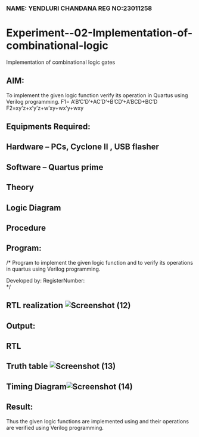 ### NAME: YENDLURI CHANDANA            REG NO:23011258

# Experiment--02-Implementation-of-combinational-logic
Implementation of combinational logic gates
 
## AIM:
To implement the given logic function verify its operation in Quartus using Verilog programming.
 F1= A’B’C’D’+AC’D’+B’CD’+A’BCD+BC’D
F2=xy’z+x’y’z+w’xy+wx’y+wxy
 
 
 
## Equipments Required:
## Hardware – PCs, Cyclone II , USB flasher
## Software – Quartus prime


## Theory
 

## Logic Diagram
## Procedure
## Program:
/*
Program to implement the given logic function and to verify its operations in quartus using Verilog programming.

Developed by: 
RegisterNumber:  
*/
## RTL realization ![Screenshot (12)](https://github.com/23011258/Experiment--02-Implementation-of-combinational-logic-/assets/139842204/07dd6e6f-111a-4f4a-a3a5-767bef4113dd)


## Output:
## RTL
## Truth table ![Screenshot (13)](https://github.com/23011258/Experiment--02-Implementation-of-combinational-logic-/assets/139842204/4dd56e10-dc4c-4afd-8851-f6ed7c48d3b3)

## Timing Diagram![Screenshot (14)](https://github.com/23011258/Experiment--02-Implementation-of-combinational-logic-/assets/139842204/63d571ac-13bf-4d20-93a1-d7209893e9fc)

## Result:
Thus the given logic functions are implemented using  and their operations are verified using Verilog programming.
